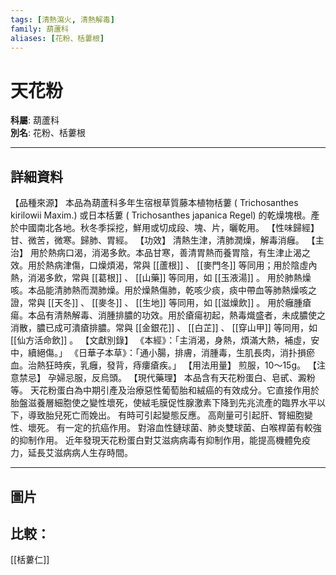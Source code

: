 ```yaml
---
tags: [清熱瀉火, 清熱解毒]
family: 葫蘆科
aliases: [花粉、栝蔞根]
---
```


# 天花粉

**科屬**: 葫蘆科  
**別名**: 花粉、栝蔞根  

---

## 詳細資料
【品種來源】
本品為葫蘆科多年生宿根草質藤本植物栝蔞 (
Trichosanthes kirilowii
Maxim.) 或日本栝蔞 (
Trichosanthes japanica
Regel) 的乾燥塊根。產於中國南北各地。秋冬季採挖，鮮用或切成段、塊、片，曬乾用。
【性味歸經】
甘、微苦，微寒。歸肺、胃經。
【功效】
清熱生津，清肺潤燥，解毒消癰。
【主治】
用於熱病口渴，消渴多飲。本品甘寒，善清胃熱而養胃陰，有生津止渴之效。用於熱病津傷，口燥煩渴，常與 [[蘆根]] 、 [[麥門冬]] 等同用；用於陰虛內熱，消渴多飲，常與 [[葛根]] 、 [[山藥]] 等同用，如 [[玉液湯]] 。
用於肺熱燥咳。本品能清肺熱而潤肺燥。用於燥熱傷肺，乾咳少痰，痰中帶血等肺熱燥咳之證，常與 [[天冬]] 、 [[麥冬]] 、 [[生地]] 等同用，如 [[滋燥飲]] 。
用於癰腫瘡瘍。本品有清熱解毒、消腫排膿的功效。用於瘡瘍初起，熱毒熾盛者，未成膿使之消散，膿已成可潰瘡排膿。常與 [[金銀花]] 、 [[白芷]] 、 [[穿山甲]] 等同用，如 [[仙方活命飲]] 。
【文獻別錄】
《本經》：「主消渴，身熱，煩滿大熱，補虛，安中，續絕傷。」
《日華子本草》：「通小腸，排膚，消腫毒，生肌長肉，消扑損瘀血。治熱狂時疾，乳癰，發背，痔瘻瘡疾。」
【用法用量】
煎服，10～15g。
【注意禁忌】
孕婦忌服，反烏頭。
【現代藥理】
本品含有天花粉蛋白、皂甙、澱粉等。
天花粉蛋白為中期引產及治療惡性葡萄胎和絨癌的有效成分。它直接作用於胎盤滋養層細胞使之變性壞死，使絨毛膜促性腺激素下降到先兆流產的臨界水平以下，導致胎兒死亡而娩出。
有時可引起變態反應。
高劑量可引起肝、腎細胞變性、壞死。
有一定的抗癌作用。
對溶血性鏈球菌、肺炎雙球菌、白喉桿菌有較強的抑制作用。
近年發現天花粉蛋白對艾滋病病毒有抑制作用，能提高機體免疫力，延長艾滋病病人生存時間。

---

## 圖片
## 比較：
[[栝蔞仁]]
